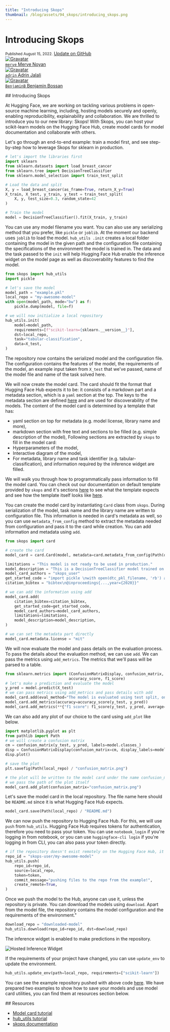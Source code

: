 ```yaml
---
title: "Introducing Skops"
thumbnail: /blog/assets/94_skops/introducing_skops.png
---
```


<h1>
    Introducing Skops
</h1>

<div class="blog-metadata">
    <small>Published August 15, 2022.</small>
    <a target="_blank" class="btn no-underline text-sm mb-5 font-sans" href="https://github.com/huggingface/blog/blob/main/skops-library.md">
        Update on GitHub
    </a>
</div>

<div class="author-card">
    <a href="/merve">
        <img class="avatar avatar-user" src="https://aeiljuispo.cloudimg.io/v7/https://s3.amazonaws.com/moonup/production/uploads/1631694399207-6141a88b3a0ec78603c9e784.png?w=200&h=200&f=face" title="Gravatar">
        <div class="bfc">
            <code>merve</code>
            <span class="fullname">Merve Noyan</span>
        </div>
    </a>
    <a href="/adrin">
        <img class="avatar avatar-user" src="https://huggingface.co/avatars/f40271d9ff5ac148aab4c512f8ae6402.svg" title="Gravatar">
        <div class="bfc">
            <code>adrin</code>
            <span class="fullname">Adrin Jalali</span>
        </div>
    </a>
    <a href="/BenjaminB">
        <img class="avatar avatar-user" src="https://aeiljuispo.cloudimg.io/v7/https://s3.amazonaws.com/moonup/production/uploads/1656685953025-62bf03d1e80cec527083cd66.jpeg?w=200&h=200&f=face" title="Gravatar">
        <div class="bfc">
            <code>BenjaminB</code>
            <span class="fullname">Benjamin Bossan</span>
        </div>
    </a>
</div>

## Introducing Skops

At Hugging Face, we are working on tackling various problems in open-source machine learning, including, hosting models securely and openly, enabling reproducibility, explainability and collaboration. We are thrilled to introduce you to our new library: Skops! With Skops, you can host your scikit-learn models on the Hugging Face Hub, create model cards for model documentation and collaborate with others.

Let's go through an end-to-end example: train a model first, and see step-by-step how to leverage Skops for sklearn in production.

```python
# let's import the libraries first
import sklearn
from sklearn.datasets import load_breast_cancer
from sklearn.tree import DecisionTreeClassifier
from sklearn.model_selection import train_test_split

# Load the data and split
X, y = load_breast_cancer(as_frame=True, return_X_y=True)
X_train, X_test, y_train, y_test = train_test_split(
    X, y, test_size=0.3, random_state=42
)

# Train the model
model = DecisionTreeClassifier().fit(X_train, y_train)
```

You can use any model filename you want. You can also use any serializing method that you prefer, like `pickle` or `joblib`. At the moment our backend uses `joblib` to load the model. `hub_utils .init` creates a local folder containing the model in the given path and the configuration file containing the specifications of the environment the model is trained in. The data and the task passed to the `init` will help Hugging Face Hub enable the inference widget on the model page as well as discoverability features to find the model.

```python
from skops import hub_utils
import pickle

# let's save the model
model_path = "example.pkl"
local_repo = "my-awesome-model"
with open(model_path, mode="bw") as f:
    pickle.dump(model, file=f)

# we will now initialize a local repository
hub_utils.init(
    model=model_path, 
    requirements=[f"scikit-learn={sklearn.__version__}"], 
    dst=local_repo,
    task="tabular-classification",
    data=X_test,
)
```

The repository now contains the serialized model and the configuration file. The configuration contains the features of the model, the requirements of the model, an example input taken from `X_test` that we've passed, name of the model file and name of the task solved here.

We will now create the model card. The card should fit the format that Hugging Face Hub expects it to be: it consists of a markdown part and a metadata section, which is a `yaml` section at the top. The keys to the metadata section are defined [here](https://huggingface.co/docs/hub/models-cards#model-card-metadata) and are used for discoverability of the models. 
The content of the model card is determined by a template that has:
- yaml section on top for metadata (e.g. model license, library name and more),
- markdown section with free text and sections to be filled (e.g. simple description of the model),
Following sections are extracted by `skops` to fill in the model card:
- Hyperparameters of the model,
- Interactive diagram of the model,
- For metadata, library name and task identifier (e.g. tabular-classification), and information required by the inference widget are filled.

We will walk you through how to programmatically pass information to fill the model card. You can check out our documentation on default template provided by `skops` and it's sections [here](https://skops.readthedocs.io/en/latest/model_card.html) to see what the template expects and see how the template itself looks like [here](https://github.com/skops-dev/skops/blob/main/skops/card/default_template.md).

You can create the model card by instantiating `Card` class from `skops`. During serialization of the model, task name and the library name are written to configuration file. This information is needed in card's metadata as well, so you can use `metadata_from_config` method to extract the metadata needed from configuration and pass it to the card while creation. You can add information and metadata using `add`.

```python
from skops import card

# create the card 
model_card = card.Card(model, metadata=card.metadata_from_config(Path(destination_folder)))

limitations = "This model is not ready to be used in production."
model_description = "This is a DecisionTreeClassifier model trained on breast cancer dataset."
model_card_authors = "skops_user"
get_started_code = "import pickle \nwith open(dtc_pkl_filename, 'rb') as file: \n    clf = pickle.load(file)"
citation_bibtex = "bibtex\n@inproceedings{...,year={2020}}"

# we can add the information using add
model_card.add(
    citation_bibtex=citation_bibtex,
    get_started_code=get_started_code,
    model_card_authors=model_card_authors,
    limitations=limitations,
    model_description=model_description,
)

# we can set the metadata part directly
model_card.metadata.license = "mit"
```

We will now evaluate the model and pass details on the evaluation process. To pass the details about the evaluation method, we can use `add`. We can pass the metrics using `add_metrics`. The metrics that we'll pass will be parsed to a table. 

```python
from sklearn.metrics import (ConfusionMatrixDisplay, confusion_matrix,
                            accuracy_score, f1_score)
# let's make a prediction and evaluate the model
y_pred = model.predict(X_test)
# we can pass metrics using add_metrics and pass details with add
model_card.add(eval_method="The model is evaluated using test split, on accuracy and F1 score with macro average.")
model_card.add_metrics(accuracy=accuracy_score(y_test, y_pred))
model_card.add_metrics(**{"f1 score": f1_score(y_test, y_pred, average="micro")})
```

We can also add any plot of our choice to the card using `add_plot` like below.

```python
import matplotlib.pyplot as plt
from pathlib import Path
# we will create a confusion matrix
cm = confusion_matrix(y_test, y_pred, labels=model.classes_)
disp = ConfusionMatrixDisplay(confusion_matrix=cm, display_labels=model.classes_)
disp.plot()

# save the plot
plt.savefig(Path(local_repo) / "confusion_matrix.png")

# the plot will be written to the model card under the name confusion_matrix
# we pass the path of the plot itself
model_card.add_plot(confusion_matrix="confusion_matrix.png")
```

Let's save the model card in the local repository. The file name here should be `README.md` since it is what Hugging Face Hub expects.
```python
model_card.save(Path(local_repo) / "README.md")
```

We can now push the repository to Hugging Face Hub. For this, we will use `push` from `hub_utils`. Hugging Face Hub requires tokens for authentication, therefore you need to pass your token. You can use `notebook_login` if you're logging in from notebook, or you can use `huggingface-cli login` if you're logging in from CLI, you can also pass your token directly.

```python
# if the repository doesn't exist remotely on the Hugging Face Hub, it will be created when we set create_remote to True
repo_id = "skops-user/my-awesome-model"
hub_utils.push(
    repo_id=repo_id,
    source=local_repo,
    token=token,
    commit_message="pushing files to the repo from the example!",
    create_remote=True,
)
```

Once we push the model to the Hub, anyone can use it, unless the repository is private. You can download the models using `download`. Apart from the model file, the repository contains the model configuration and the requirements of the environment."

```python
download_repo = "downloaded-model"
hub_utils.download(repo_id=repo_id, dst=download_repo)
```

The inference widget is enabled to make predictions in the repository.

![Hosted Inference Widget](blog/assets/94_skops/skops_widget.png)

If the requirements of your project have changed, you can use `update_env` to update the environment.

```python
hub_utils.update_env(path=local_repo, requirements=["scikit-learn"])
```

You can see the example repository pushed with above code [here](https://huggingface.co/scikit-learn/skops-blog-example).
We have prepared two examples to show how to save your models and use model card utilities, you can find them at resources section below.


## Resources
- [Model card tutorial](https://skops.readthedocs.io/en/latest/auto_examples/plot_model_card.html)
- [hub_utils tutorial](https://skops.readthedocs.io/en/latest/auto_examples/plot_hf_hub.html)
- [skops documentation](https://skops.readthedocs.io/en/latest/modules/classes.html)